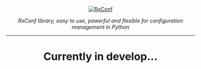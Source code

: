 <p align="center">
  <a href="https://github.com/realkarych/rxconf"><img src="https://github.com/user-attachments/assets/4173d42e-fdd8-411a-ae4d-6f8f6c5ffdd6" alt="RxConf"></a>
</p>
<p align="center">
    <em>RxConf library, easy to use, powerful and flexible for configuration management in Python</em>
</p>

---

<h1 align="center">
Currently in develop...
</h1>
